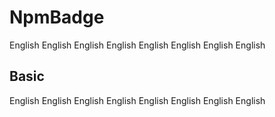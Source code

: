 # NpmBadge

English English English English English English English English

## Basic

English English English English English English English English

<demo src="../examples/basic.vue"></demo>
